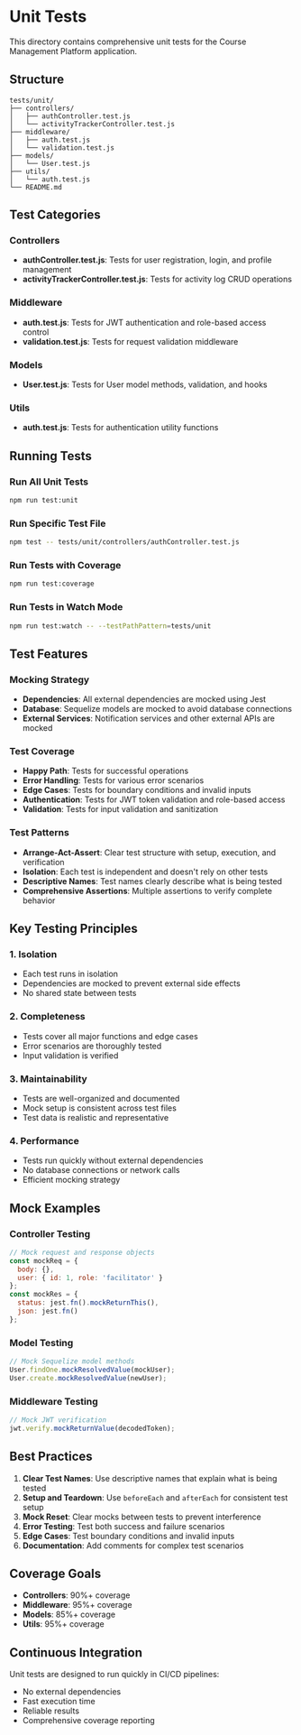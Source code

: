 # Unit Tests

This directory contains comprehensive unit tests for the Course Management Platform application.

## Structure

```
tests/unit/
├── controllers/
│   ├── authController.test.js
│   └── activityTrackerController.test.js
├── middleware/
│   ├── auth.test.js
│   └── validation.test.js
├── models/
│   └── User.test.js
├── utils/
│   └── auth.test.js
└── README.md
```

## Test Categories

### Controllers
- **authController.test.js**: Tests for user registration, login, and profile management
- **activityTrackerController.test.js**: Tests for activity log CRUD operations

### Middleware
- **auth.test.js**: Tests for JWT authentication and role-based access control
- **validation.test.js**: Tests for request validation middleware

### Models
- **User.test.js**: Tests for User model methods, validation, and hooks

### Utils
- **auth.test.js**: Tests for authentication utility functions

## Running Tests

### Run All Unit Tests
```bash
npm run test:unit
```

### Run Specific Test File
```bash
npm test -- tests/unit/controllers/authController.test.js
```

### Run Tests with Coverage
```bash
npm run test:coverage
```

### Run Tests in Watch Mode
```bash
npm run test:watch -- --testPathPattern=tests/unit
```

## Test Features

### Mocking Strategy
- **Dependencies**: All external dependencies are mocked using Jest
- **Database**: Sequelize models are mocked to avoid database connections
- **External Services**: Notification services and other external APIs are mocked

### Test Coverage
- **Happy Path**: Tests for successful operations
- **Error Handling**: Tests for various error scenarios
- **Edge Cases**: Tests for boundary conditions and invalid inputs
- **Authentication**: Tests for JWT token validation and role-based access
- **Validation**: Tests for input validation and sanitization

### Test Patterns
- **Arrange-Act-Assert**: Clear test structure with setup, execution, and verification
- **Isolation**: Each test is independent and doesn't rely on other tests
- **Descriptive Names**: Test names clearly describe what is being tested
- **Comprehensive Assertions**: Multiple assertions to verify complete behavior

## Key Testing Principles

### 1. Isolation
- Each test runs in isolation
- Dependencies are mocked to prevent external side effects
- No shared state between tests

### 2. Completeness
- Tests cover all major functions and edge cases
- Error scenarios are thoroughly tested
- Input validation is verified

### 3. Maintainability
- Tests are well-organized and documented
- Mock setup is consistent across test files
- Test data is realistic and representative

### 4. Performance
- Tests run quickly without external dependencies
- No database connections or network calls
- Efficient mocking strategy

## Mock Examples

### Controller Testing
```javascript
// Mock request and response objects
const mockReq = {
  body: {},
  user: { id: 1, role: 'facilitator' }
};
const mockRes = {
  status: jest.fn().mockReturnThis(),
  json: jest.fn()
};
```

### Model Testing
```javascript
// Mock Sequelize model methods
User.findOne.mockResolvedValue(mockUser);
User.create.mockResolvedValue(newUser);
```

### Middleware Testing
```javascript
// Mock JWT verification
jwt.verify.mockReturnValue(decodedToken);
```

## Best Practices

1. **Clear Test Names**: Use descriptive names that explain what is being tested
2. **Setup and Teardown**: Use `beforeEach` and `afterEach` for consistent test setup
3. **Mock Reset**: Clear mocks between tests to prevent interference
4. **Error Testing**: Test both success and failure scenarios
5. **Edge Cases**: Test boundary conditions and invalid inputs
6. **Documentation**: Add comments for complex test scenarios

## Coverage Goals

- **Controllers**: 90%+ coverage
- **Middleware**: 95%+ coverage  
- **Models**: 85%+ coverage
- **Utils**: 95%+ coverage

## Continuous Integration

Unit tests are designed to run quickly in CI/CD pipelines:
- No external dependencies
- Fast execution time
- Reliable results
- Comprehensive coverage reporting 